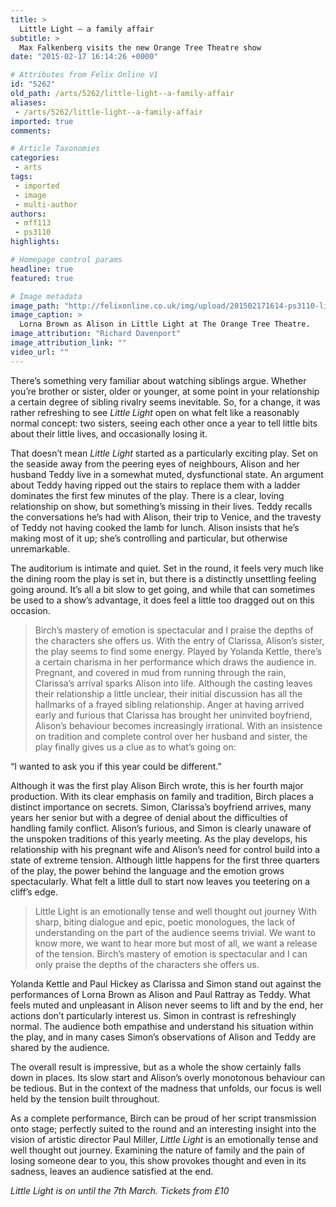 ```yaml
---
title: >
  Little Light – a family affair
subtitle: >
  Max Falkenberg visits the new Orange Tree Theatre show
date: "2015-02-17 16:14:26 +0000"

# Attributes from Felix Online V1
id: "5262"
old_path: /arts/5262/little-light--a-family-affair
aliases:
 - /arts/5262/little-light--a-family-affair
imported: true
comments:

# Article Taxonomies
categories:
 - arts
tags:
 - imported
 - image
 - multi-author
authors:
 - mff113
 - ps3110
highlights:

# Homepage control params
headline: true
featured: true

# Image metadata
image_path: "http://felixonline.co.uk/img/upload/201502171614-ps3110-little-light_orangetreetheatre_lorna-brown_photo-richard-davenport_.jpg"
image_caption: >
  Lorna Brown as Alison in Little Light at The Orange Tree Theatre.
image_attribution: "Richard Davenport"
image_attribution_link: ""
video_url: ""
---
```


There’s something very familiar about watching siblings argue. Whether you’re brother or sister, older or younger, at some point in your relationship a certain degree of sibling rivalry seems inevitable. So, for a change, it was rather refreshing to see _Little Light_ open on what felt like a reasonably normal concept: two sisters, seeing each other once a year to tell little bits about their little lives, and occasionally losing it.

That doesn’t mean _Little Light_ started as a particularly exciting play. Set on the seaside away from the peering eyes of neighbours, Alison and her husband Teddy live in a somewhat muted, dysfunctional state. An argument about Teddy having ripped out the stairs to replace them with a ladder dominates the first few minutes of the play. There is a clear, loving relationship on show, but something’s missing in their lives. Teddy recalls the conversations he’s had with Alison, their trip to Venice, and the travesty of Teddy not having cooked the lamb for lunch. Alison insists that he’s making most of it up; she’s controlling and particular, but otherwise unremarkable.

The auditorium is intimate and quiet. Set in the round, it feels very much like the dining room the play is set in, but there is a distinctly unsettling feeling going around. It’s all a bit slow to get going, and while that can sometimes be used to a show’s advantage, it does feel a little too dragged out on this occasion.
> Birch’s mastery of emotion is spectacular and I praise the depths of the characters she offers us.
With the entry of Clarissa, Alison’s sister, the play seems to find some energy. Played by Yolanda Kettle, there’s a certain charisma in her performance which draws the audience in. Pregnant, and covered in mud from running through the rain, Clarissa’s arrival sparks Alison into life. Although the casting leaves their relationship a little unclear, their initial discussion has all the hallmarks of a frayed sibling relationship. Anger at having arrived early and furious that Clarissa has brought her uninvited boyfriend, Alison’s behaviour becomes increasingly irrational. With an insistence on tradition and complete control over her husband and sister, the play finally gives us a clue as to what’s going on:

“I wanted to ask you if this year could be different.”

Although it was the first play Alison Birch wrote, this is her fourth major production. With its clear emphasis on family and tradition, Birch places a distinct importance on secrets. Simon, Clarissa’s boyfriend arrives, many years her senior but with a degree of denial about the difficulties of handling family conflict. Alison’s furious, and Simon is clearly unaware of the unspoken traditions of this yearly meeting. As the play develops, his relationship with his pregnant wife and Alison’s need for control build into a state of extreme tension. Although little happens for the first three quarters of the play, the power behind the language and the emotion grows spectacularly. What felt a little dull to start now leaves you teetering on a cliff’s edge.
> Little Light is an emotionally tense and well thought out journey
With sharp, biting dialogue and epic, poetic monologues, the lack of understanding on the part of the audience seems trivial. We want to know more, we want to hear more but most of all, we want a release of the tension. Birch’s mastery of emotion is spectacular and I can only praise the depths of the characters she offers us.

Yolanda Kettle and Paul Hickey as Clarissa and Simon stand out against the performances of Lorna Brown as Alison and Paul Rattray as Teddy. What feels muted and unpleasant in Alison never seems to lift and by the end, her actions don’t particularly interest us. Simon in contrast is refreshingly normal. The audience both empathise and understand his situation within the play, and in many cases Simon’s observations of Alison and Teddy are shared by the audience.

The overall result is impressive, but as a whole the show certainly falls down in places. Its slow start and Alison’s overly monotonous behaviour can be tedious. But in the context of the madness that unfolds, our focus is well held by the tension built throughout.

As a complete performance, Birch can be proud of her script transmission onto stage; perfectly suited to the round and an interesting insight into the vision of artistic director Paul Miller, _Little Light_ is an emotionally tense and well thought out journey. Examining the nature of family and the pain of losing someone dear to you, this show provokes thought and even in its sadness, leaves an audience satisfied at the end.

_Little Light is on until the 7th March. Tickets from £10_
